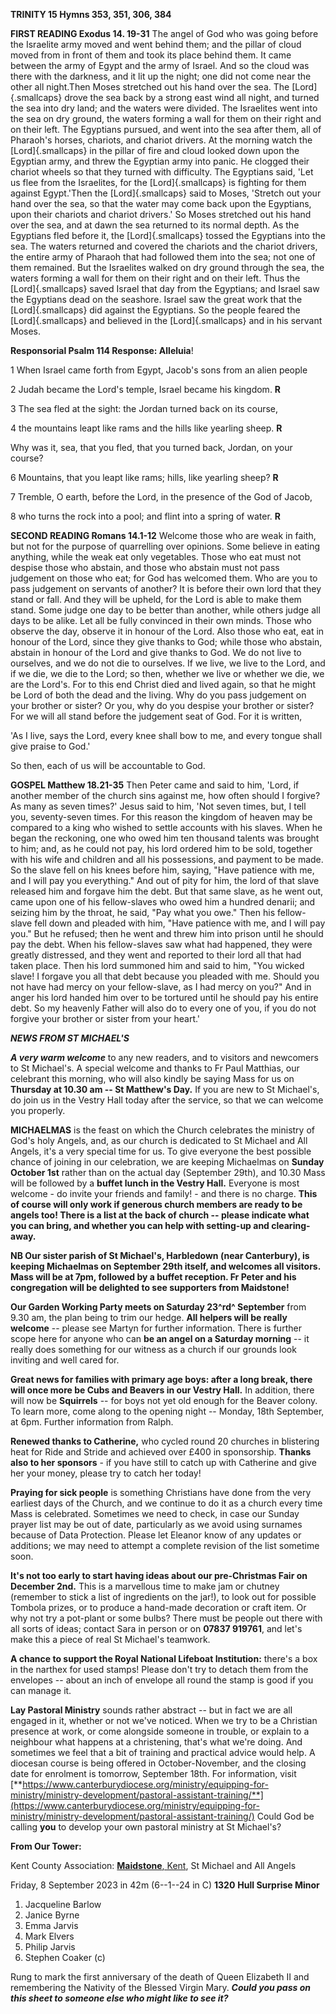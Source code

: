 **TRINITY 15 Hymns 353, 351, 306, 384**

**FIRST READING Exodus 14. 19-31** The angel of God who was going before
the Israelite army moved and went behind them; and the pillar of cloud
moved from in front of them and took its place behind them. It came
between the army of Egypt and the army of Israel. And so the cloud was
there with the darkness, and it lit up the night; one did not come near
the other all night.Then Moses stretched out his hand over the sea.
The [Lord]{.smallcaps} drove the sea back by a strong east wind all
night, and turned the sea into dry land; and the waters were
divided. The Israelites went into the sea on dry ground, the waters
forming a wall for them on their right and on their left. The Egyptians
pursued, and went into the sea after them, all of Pharaoh's horses,
chariots, and chariot drivers. At the morning watch
the [Lord]{.smallcaps} in the pillar of fire and cloud looked down upon
the Egyptian army, and threw the Egyptian army into panic. He
clogged their chariot wheels so that they turned with difficulty. The
Egyptians said, 'Let us flee from the Israelites, for
the [Lord]{.smallcaps} is fighting for them against Egypt.'Then
the [Lord]{.smallcaps} said to Moses, 'Stretch out your hand over the
sea, so that the water may come back upon the Egyptians, upon their
chariots and chariot drivers.' So Moses stretched out his hand over the
sea, and at dawn the sea returned to its normal depth. As the Egyptians
fled before it, the [Lord]{.smallcaps} tossed the Egyptians into the
sea. The waters returned and covered the chariots and the chariot
drivers, the entire army of Pharaoh that had followed them into the sea;
not one of them remained. But the Israelites walked on dry ground
through the sea, the waters forming a wall for them on their right and
on their left. Thus the [Lord]{.smallcaps} saved Israel that day from
the Egyptians; and Israel saw the Egyptians dead on the seashore. Israel
saw the great work that the [Lord]{.smallcaps} did against the
Egyptians. So the people feared the [Lord]{.smallcaps} and believed in
the [Lord]{.smallcaps} and in his servant Moses.

**Responsorial Psalm 114 Response: Alleluia**!

1 When Israel came forth from Egypt, Jacob's sons from an alien people

2 Judah became the Lord's temple, Israel became his kingdom. **R**

 3 The sea fled at the sight: the Jordan turned back on its course,

4 the mountains leapt like rams and the hills like yearling sheep. **R**

 Why was it, sea, that you fled, that you turned back, Jordan, on your
course?

6 Mountains, that you leapt like rams; hills, like yearling sheep? **R**

 7 Tremble, O earth, before the Lord, in the presence of the God of
Jacob,

8 who turns the rock into a pool; and flint into a spring of water.
**R**

**SECOND READING Romans 14.1-12** Welcome those who are weak in faith,
but not for the purpose of quarrelling over opinions. Some believe in
eating anything, while the weak eat only vegetables. Those who eat must
not despise those who abstain, and those who abstain must not pass
judgement on those who eat; for God has welcomed them. Who are you to
pass judgement on servants of another? It is before their own lord that
they stand or fall. And they will be upheld, for the Lord is able to
make them stand. Some judge one day to be better than another, while
others judge all days to be alike. Let all be fully convinced in their
own minds. Those who observe the day, observe it in honour of the Lord.
Also those who eat, eat in honour of the Lord, since they give thanks to
God; while those who abstain, abstain in honour of the Lord and give
thanks to God. We do not live to ourselves, and we do not die to
ourselves. If we live, we live to the Lord, and if we die, we die to the
Lord; so then, whether we live or whether we die, we are the Lord's. For
to this end Christ died and lived again, so that he might be Lord of
both the dead and the living. Why do you pass judgement on your brother
or sister? Or you, why do you despise your brother or sister? For we
will all stand before the judgement seat of God. For it is written,

'As I live, says the Lord, every knee shall bow to me, and every tongue
shall give praise to God.'

So then, each of us will be accountable to God.

**GOSPEL Matthew 18.21-35** Then Peter came and said to him, 'Lord, if
another member of the church sins against me, how often should I
forgive? As many as seven times?' Jesus said to him, 'Not seven times,
but, I tell you, seventy-seven times. For this reason the kingdom of
heaven may be compared to a king who wished to settle accounts with his
slaves. When he began the reckoning, one who owed him ten thousand
talents was brought to him; and, as he could not pay, his lord ordered
him to be sold, together with his wife and children and all his
possessions, and payment to be made. So the slave fell on his knees
before him, saying, "Have patience with me, and I will pay you
everything." And out of pity for him, the lord of that slave released
him and forgave him the debt. But that same slave, as he went out, came
upon one of his fellow-slaves who owed him a hundred denarii; and
seizing him by the throat, he said, "Pay what you owe." Then his
fellow-slave fell down and pleaded with him, "Have patience with me, and
I will pay you." But he refused; then he went and threw him into prison
until he should pay the debt. When his fellow-slaves saw what had
happened, they were greatly distressed, and they went and reported to
their lord all that had taken place. Then his lord summoned him and said
to him, "You wicked slave! I forgave you all that debt because you
pleaded with me. Should you not have had mercy on your fellow-slave, as
I had mercy on you?" And in anger his lord handed him over to be
tortured until he should pay his entire debt. So my heavenly Father will
also do to every one of you, if you do not forgive your brother or
sister from your heart.'

***NEWS FROM ST MICHAEL\'S***

***A very warm welcome*** to any new readers, and to visitors and
newcomers to St Michael\'s. A special welcome and thanks to Fr Paul
Matthias, our celebrant this morning, who will also kindly be saying
Mass for us on **Thursday at 10.30 am -- St Matthew\'s Day.** If you are
new to St Michael\'s, do join us in the Vestry Hall today after the
service, so that we can welcome you properly.

**MICHAELMAS** is the feast on which the Church celebrates the ministry
of God\'s holy Angels, and, as our church is dedicated to St Michael and
All Angels, it\'s a very special time for us. To give everyone the best
possible chance of joining in our celebration, we are keeping Michaelmas
on **Sunday October 1st** rather than on the actual day (September
29th), and 10.30 Mass will be followed by a **buffet lunch in the
Vestry Hall.** Everyone is most welcome - do invite your friends and
family! - and there is no charge. **This of course will only work if
generous church members are ready to be angels too! There is a list at
the back of church -- please indicate what you can bring, and whether
you can help with setting-up and clearing-away.**

**NB Our sister parish of St Michael\'s, Harbledown (near Canterbury),
is keeping Michaelmas on September 29th itself, and welcomes all
visitors. Mass will be at 7pm, followed by a buffet reception. Fr Peter
and his congregation will be delighted to see supporters from
Maidstone!**

**Our Garden Working Party meets on Saturday 23^rd^ September** from
9.30 am, the plan being to trim our hedge. **All helpers will be really
welcome** -- please see Martyn for further information. There is further
scope here for anyone who can **be an angel on a Saturday morning** --
it really does something for our witness as a church if our grounds look
inviting and well cared for.

**Great news for families with primary age boys: after a long break,
there will once more be Cubs and Beavers in our Vestry Hall.** In
addition, there will now be **Squirrels** -- for boys not yet old enough
for the Beaver colony. To learn more, come along to the opening night --
Monday, 18th September, at 6pm. Further information from Ralph.

**Renewed thanks to Catherine,** who cycled round 20 churches in
blistering heat for Ride and Stride and achieved over £400 in
sponsorship. **Thanks also to her sponsors** - if you have still to
catch up with Catherine and give her your money, please try to catch her
today!

**Praying for sick people** is something Christians have done from the
very earliest days of the Church, and we continue to do it as a church
every time Mass is celebrated. Sometimes we need to check, in case our
Sunday prayer list may be out of date, particularly as we avoid using
surnames because of Data Protection. Please let Eleanor know of any
updates or additions; we may need to attempt a complete revision of the
list sometime soon.

**It\'s not too early to start having ideas about our pre-Christmas Fair
on December 2nd.** This is a marvellous time to make jam or chutney
(remember to stick a list of ingredients on the jar!), to look out for
possible Tombola prizes, or to produce a hand-made decoration or craft
item. Or why not try a pot-plant or some bulbs? There must be people out
there with all sorts of ideas; contact Sara in person or on **07837
919761**, and let\'s make this a piece of real St Michael\'s teamwork.

**A chance to support the Royal National Lifeboat Institution:**
there\'s a box in the narthex for used stamps! Please don\'t try to
detach them from the envelopes -- about an inch of envelope all round
the stamp is good if you can manage it.

**Lay Pastoral Ministry** sounds rather abstract -- but in fact we are
all engaged in it, whether or not we\'ve noticed. When we try to be a
Christian presence at work, or come alongside someone in trouble, or
explain to a neighbour what happens at a christening, that\'s what
we\'re doing. And sometimes we feel that a bit of training and practical
advice would help. A diocesan course is being offered in
October-November, and the closing date for enrolment is tomorrow,
September 18th. For information, visit
[**https://www.canterburydiocese.org/ministry/equipping-for-ministry/ministry-development/pastoral-assistant-training/**](https://www.canterburydiocese.org/ministry/equipping-for-ministry/ministry-development/pastoral-assistant-training/)
Could God be calling **you** to develop your own pastoral ministry at St
Michael\'s?

**From Our Tower:**

Kent County Association: [**Maidstone**,
Kent](https://dove.cccbr.org.uk/tower/12644#_blank), St Michael and All
Angels

Friday, 8 September 2023 in 42m (6--1--24 in C) **1320** **Hull Surprise
Minor**

1. Jacqueline Barlow
2. Janice Byrne
3. Emma Jarvis
4. Mark Elvers
5. Philip Jarvis
6. Stephen Coaker (c)

Rung to mark the first anniversary of the death of Queen Elizabeth II
and remembering the Nativity of the Blessed Virgin Mary. ***Could you
pass on this sheet to someone else who might like to see it?***
